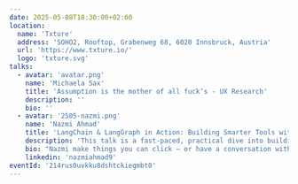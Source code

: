 ```yaml
---
date: 2025-05-08T18:30:00+02:00
location:
  name: 'Txture'
  address: 'SOHO2, Rooftop, Grabenweg 68, 6020 Innsbruck, Austria'
  url: 'https://www.txture.io/'
  logo: 'txture.svg'
talks:
  - avatar: 'avatar.png'
    name: 'Michaela Sax'
    title: 'Assumption is the mother of all fuck‘s - UX Research'
    description: ''
    bio: ''
  - avatar: '2505-nazmi.png'
    name: 'Nazmi Ahmad'
    title: 'LangChain & LangGraph in Action: Building Smarter Tools with LLMs'
    description: 'This talk is a fast-paced, practical dive into building with large language models — not just talking to them, but actually developing with them. We’ll explore how to use LangChain and LangGraph to build intelligent tools that do "stuff". You’ll see: When to use LangChain vs LangGraph (and when to just write a for-loop). A live walkthrough of building a content-generation tool that works (maybe 🤞). A showcase of a test automation assistant that turns “click & scroll” into “code & execute”. If you’re thinking of putting an LLM in your stack — this is your crash course. (Note: This abstract may have been partially AI-generated. Or not. Who can say anymore?)'
    bio: "Nazmi make things you can click — or have a conversation with. He has done 3 years of mobile development and spent some memorable time with machine learning and VR. And also played around with whatever looked interesting — Ktor, Spring, PrimeFaces, Vue, Tailwind, WordPress, Astro, Eleventy, ROS, ... etc. In short: Nazmi is into building stuff — sometimes serious, sometimes ridiculous, but always fun."
    linkedin: 'nazmiahmad9'
eventId: '214rus0uvkku8dshtckiegmbt0'
---
```

